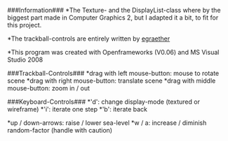 ###Information###
*The Texture- and the DisplayList-class where by the biggest part made
in Computer Graphics 2, but I adapted it a bit, to fit for this project.

*The trackball-controls are entirely written by [egraether](https://github.com/egraether)

*This program was created with Openframeworks (V0.06) and MS Visual Studio 2008

###Trackball-Controls###
*drag with left mouse-button: mouse to rotate scene
*drag with right mouse-button: translate scene
*drag with middle mouse-button: zoom in / out


###Keyboard-Controls###
*'d': change display-mode (textured or wireframe)
*'i': iterate one step
*'b': iterate back

*up / down-arrows: raise / lower sea-level
*w / a: increase / diminish random-factor (handle with caution) 